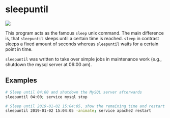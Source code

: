# sleepuntil
<img src="https://travis-ci.org/jnidzwetzki/sleepuntil.svg?branch=master">

This program acts as the famous ``sleep`` unix command. The main difference is,  that ``sleepuntil`` sleeps until a certain time is reached. ``sleep`` in contrast sleeps a fixed amount of seconds whereas ``sleepuntil`` waits for a certain point in time. 

``sleepuntil`` was written to take over simple jobs in maintenance work (e.g., shutdown the mysql server at 06:00 am).

## Examples
```bash
# Sleep until 04:00 and shutdown the MySQL server afterwards
sleepuntil 04:00; service mysql stop

# Sleep until 2019-01-02 15:04:05, show the remaining time and restart the apcahe webserver afterwards
sleepuntil 2019-01-02 15:04:05 -animate; service apache2 restart
```